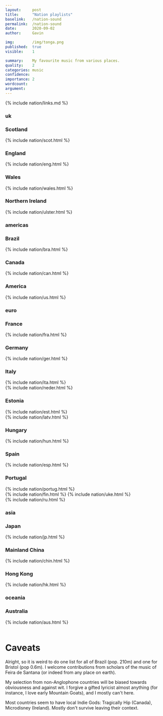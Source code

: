 ```yaml
---
layout:     post
title:      "Nation playlists"
baselink:   /nation-sound
permalink:  /nation-sound
date:       2020-09-02
author:     Gavin

img:        /img/tonga.png
published:  true
visible:    1

summary:    My favourite music from various places.
quality:    2
categories: music
confidence: 
importance: 2
wordcount:  
argument:	
---
```


{%	include nation/links.md	%}

<div class="accordion">
	<h3>uk</h3>
	<div>
		<div class="accordion">
		<h3>Scotland</h3>
		<div>
			{%	include nation/scot.html	%}
		</div>
		<!-- 	 -->
		<h3>England</h3>
		<div>
			{%	include nation/eng.html	%}
		</div>
		<!--  -->
		<h3>Wales</h3>
		<div>
			{%	include nation/wales.html	%}
		</div> 
		<!--  -->
		<h3>Northern Ireland</h3>
		<div>
			{%	include nation/ulster.html	%}
		</div>
		<!--  -->
		</div>
	</div>
	<!--  -->
	<!--  -->
	<h3>americas</h3>
	<div>
		<div class="accordion">
			<h3>Brazil</h3>
			<div>
				{%	include nation/bra.html	%}
			</div>
			<!--  -->
			<h3>Canada</h3>
			<div>
				{%	include nation/can.html	%}
			</div>
			<!--  -->
			<h3>America</h3>
			<div>
				{%	include nation/us.html	%}
			</div>
		</div>
		<!--  -->
	</div>
	<!--  -->
	<!--  -->
	<h3>euro</h3>
	<div>
		<div class="accordion">
		<!--  -->
		<h3>France</h3>
		<div>
			{%	include nation/fra.html	%}
		</div>
		<!--  -->
		<h3>Germany</h3>
		<div>
			{%	include nation/ger.html	%}
		</div>
		<!--  -->
		<h3>Italy</h3>
		<div>
			{%	include nation/ita.html	%}
		</div>
		<!--  -->
		{%	include nation/neder.html	%}
		<!--  -->
		<h3>Estonia</h3>
		<div>
			{%	include nation/est.html	%}
		</div>
		<!--  -->
		{%	include nation/latv.html	%}
		<!--  -->
		<h3>Hungary</h3>
		<div>
			{%	include nation/hun.html	%}
		</div>
		<!--  -->
		<h3>Spain</h3>
		<div>
			{%	include nation/esp.html	%}
		</div>
		<!--  -->
		<h3>Portugal</h3>
		<div>
			{%	include nation/portug.html	%}
		</div>
		{%	include nation/fin.html	%}
		<!--  -->	
		{%	include nation/uke.html	%}
		<!--  -->
		</div>
	</div>
	{%	include nation/ru.html	%}
	<!--  -->
	<!--  -->
	<h3>asia</h3>
	<div>
		<div class="accordion">
		<!--  -->
		<h3>Japan</h3>
		<div>
			{%	include nation/jp.html	%}
		</div>
		<!--  -->
		<h3>Mainland China</h3>
		<div>
			{%	include nation/chin.html	%}
		</div>
		<!--  -->
		<h3>Hong Kong</h3>
		<div>
			{%	include nation/hk.html	%}
		</div>
		<!--  -->
		</div>
	</div>
	<!--  -->
	<!--  -->
	<h3>oceania</h3>
	<div>
		<div class="accordion">
		<!--  -->
			<h3>Australia</h3>
			<div>
				{%	include nation/aus.html	%}
			</div>
		</div>
	</div>
</div>

<br>

# Caveats

Alright, so it is weird to do one list for all of Brazil (pop. 210m) and one for Bristol (pop 0.6m). I welcome contributions from scholars of the music of Feira de Santana (or indeed from any place on earth).

My selection from non-Anglophone countries will be biased towards obviousness and against wit. I forgive a gifted lyricist almost anything (for instance, I love early Mountain Goats), and I mostly can't here.

Most countries seem to have local Indie Gods: Tragically Hip (Canada), Microdisney (Ireland). Mostly don't survive leaving their context.

<br><br>

